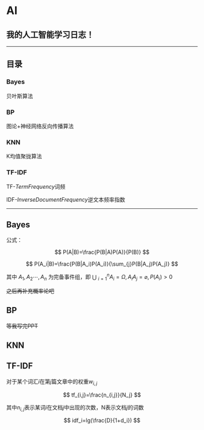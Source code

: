 # AI

## 我的人工智能学习日志！

---

## 目录

### Bayes

贝叶斯算法

### BP

图论+神经网络反向传播算法

### KNN

K均值聚拢算法

### TF-IDF

TF-$Term Frequency$词频

IDF-$Inverse Document Frequency$逆文本频率指数

---

## Bayes

公式：

$$
P(A|B)=\frac{P(B|A)P(A)}{P(B)}
$$

$$
P(A_i|B)=\frac{P(B|A_i)P(A_i)}{\sum_{j}P(B|A_j)P(A_j)}
$$

其中 $A_1,A_2\cdots ,A_n$ 为完备事件组，即 $\bigcup$ $_{i=1}^nA_i=\Omega,A_iA_j=\varnothing,P(A_i)>0$ 

~~之后再补充概率论吧~~

## BP

~~等我写完PPT~~

## KNN

## TF-IDF

对于某个词汇$i$在第$j$篇文章中的权重$w_{i,j}$

$$
tf_{i,j}=\frac{n_{i,j}}{N_j}
$$

其中$n_{i,j}$表示某词$i$在文档$j$中出现的次数，N表示文档$j$的词数

$$
idf_i=lg(\frac{D}{1+d_i})
$$